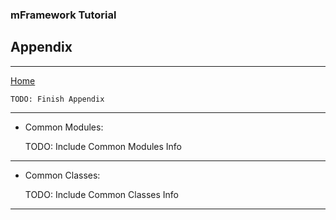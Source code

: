 ### mFramework Tutorial
## Appendix
----

[Home](/mFramework2)

    TODO: Finish Appendix

----

- Common Modules:

    TODO: Include Common Modules Info

----

- Common Classes:

    TODO: Include Common Classes Info

----
